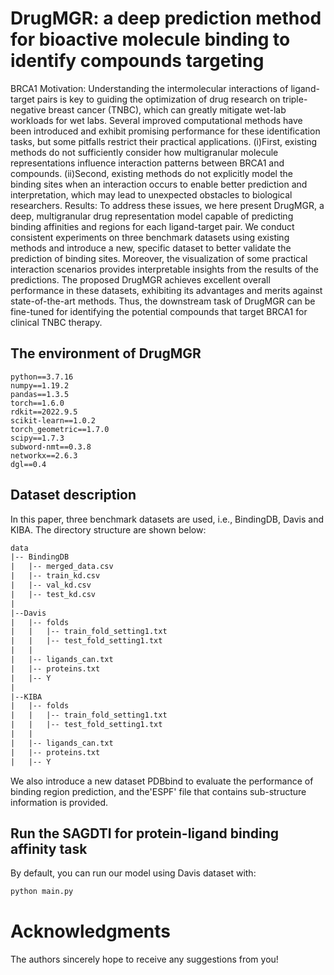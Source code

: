 # DrugMGR: a deep prediction method for bioactive molecule binding to identify compounds targeting
BRCA1
Motivation: Understanding the intermolecular interactions of ligand-target pairs is key to guiding the optimization of drug research on triple-negative breast cancer (TNBC), which can greatly mitigate wet-lab workloads for wet labs. Several improved computational methods have been introduced and exhibit promising performance for these identification tasks, but some pitfalls restrict their practical applications. (i)First, existing methods do not sufficiently consider how multigranular molecule representations influence interaction patterns between BRCA1 and compounds. (ii)Second, existing methods do not explicitly model the binding sites when an interaction occurs to enable better prediction and interpretation, which may lead to unexpected obstacles to biological researchers.
Results: To address these issues, we here present DrugMGR, a deep, multigranular drug representation model capable of predicting binding affinities and regions for each ligand-target pair. We conduct consistent experiments on three benchmark datasets using existing methods and introduce a new, specific dataset to better validate the prediction of binding sites. Moreover, the visualization of some practical interaction scenarios provides interpretable insights from the results of the predictions. The proposed DrugMGR achieves excellent overall performance in these datasets, exhibiting its advantages and merits against state-of-the-art methods. Thus, the downstream task of DrugMGR can be fine-tuned for identifying the potential compounds that target BRCA1 for clinical TNBC therapy.



## The environment of DrugMGR
```
python==3.7.16
numpy==1.19.2
pandas==1.3.5
torch==1.6.0
rdkit==2022.9.5
scikit-learn==1.0.2
torch_geometric==1.7.0
scipy==1.7.3
subword-nmt==0.3.8
networkx==2.6.3
dgl==0.4
```

## Dataset description
In this paper, three benchmark datasets are used, i.e., BindingDB, Davis and KIBA. The directory structure are shown below:

```txt
data
|-- BindingDB
|   |-- merged_data.csv
|   |-- train_kd.csv
|   |-- val_kd.csv
|   |-- test_kd.csv
|
|--Davis
|   |-- folds
|   |   |-- train_fold_setting1.txt
|   |   |-- test_fold_setting1.txt
|   |
|   |-- ligands_can.txt
|   |-- proteins.txt
|   |-- Y
|
|--KIBA
|   |-- folds
|   |   |-- train_fold_setting1.txt
|   |   |-- test_fold_setting1.txt
|   |
|   |-- ligands_can.txt
|   |-- proteins.txt
|   |-- Y

```

We also introduce a new dataset PDBbind to evaluate the performance of binding region prediction, and the'ESPF' file that contains sub-structure information is provided.

## Run the SAGDTI for protein-ligand binding affinity task
By default, you can run our model using Davis dataset with:
```sh
python main.py
```


# Acknowledgments
The authors sincerely hope to receive any suggestions from you!


